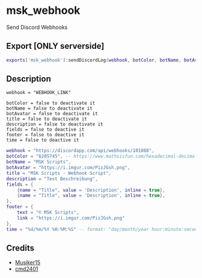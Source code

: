 # msk_webhook
Send Discord Webhooks

## Export [ONLY serverside]
```lua
exports['msk_webhook']:sendDiscordLog(webhook, botColor, botName, botAvatar, title, description, fields, footer, time)
```

## Description
```
webhook = "WEBHOOK_LINK"

botColor = false to deactivate it
botName = false to deactivate it
botAvatar = false to deactivate it
title = false to deactivate it
description = false to deactivate it
fields = false to deactive it
footer = false to deactive it
time = false to deactive it
```

```lua
webhook = "https://discordapp.com/api/webhooks/101088",
botColor = "6205745", -- https://www.mathsisfun.com/hexadecimal-decimal-colors.html
botName = "MSK Scripts",
botAvatar = "https://i.imgur.com/PizJGsh.png",
title = "MSK Scripts - Webhook Script",
description = "Test Beschreibung",
fields = {
    {name = "Title", value = 'Description', inline = true},
    {name = "Title", value = 'Description', inline = true},
},
footer = {
    text = "© MSK Scripts", 
    link = "https://i.imgur.com/PizJGsh.png"
},
time = "%d/%m/%Y %H:%M:%S" -- format: "day/month/year hour:minute:second"
```

## Credits
* [Musiker15](https://github.com/Musiker15)
* [cmd2401](https://github.com/cmd2401)
